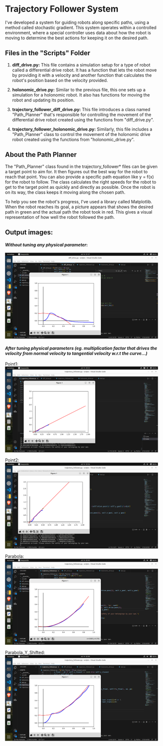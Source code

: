 # Trajectory Follower System

I've developed a system for guiding robots along specific paths, using a method called stochastic gradient. This system operates within a controlled environment, where a special controller uses data about how the robot is moving to determine the best actions for keeping it on the desired path.

## Files in the "Scripts" Folder

1. **diff_drive.py:** This file contains a simulation setup for a type of robot called a differential drive robot. It has a function that lets the robot move by providing it with a velocity and another function that calculates the robot's position based on the velocity provided.

2. **holonomic_drive.py:** Similar to the previous file, this one sets up a simulation for a holonomic robot. It also has functions for moving the robot and updating its position.

3. **trajectory_follower_diff_drive.py:** This file introduces a class named "Path_Planner" that's responsible for controlling the movement of the differential drive robot created using the functions from "diff_drive.py".

4. **trajectory_follower_holonomic_drive.py:** Similarly, this file includes a "Path_Planner" class to control the movement of the holonomic drive robot created using the functions from "holonomic_drive.py".

## About the Path Planner

The "Path_Planner" class found in the trajectory_follower* files can be given a target point to aim for. It then figures out the best way for the robot to reach that point. You can also provide a specific path equation like y = f(x) for the robot to follow. The class calculates the right speeds for the robot to get to the target point as quickly and directly as possible. Once the robot is on its way, the class keeps it moving along the chosen path.

To help you see the robot's progress, I've used a library called Matplotlib. When the robot reaches its goal, a picture appears that shows the desired path in green and the actual path the robot took in red. This gives a visual representation of how well the robot followed the path.

## Output images:
#### *Without tuning any physical parameter*:
![Alt Text](https://github.com/Rajeev-Gupta555/TRAJECTORY_FOLLOWER/blob/main/trajectory_follower/images/result_before_tuning.png)

#### *After tuning physical parameters (eg. multiplication factor that drives the velocity from normal velocity to tangential velocity w.r.t the curve...)*

Point1:
![Alt Text](https://github.com/Rajeev-Gupta555/TRAJECTORY_FOLLOWER/blob/main/trajectory_follower/images/point.png)

Point2:
![Alt Text](https://github.com/Rajeev-Gupta555/TRAJECTORY_FOLLOWER/blob/main/trajectory_follower/images/point2.png)

Parabola:
![Alt Text](https://github.com/Rajeev-Gupta555/TRAJECTORY_FOLLOWER/blob/main/trajectory_follower/images/parabola.png)

Parabola_Y_Shifted:
![Alt Text](https://github.com/Rajeev-Gupta555/TRAJECTORY_FOLLOWER/blob/main/trajectory_follower/images/parabola_y_shifted.png)
